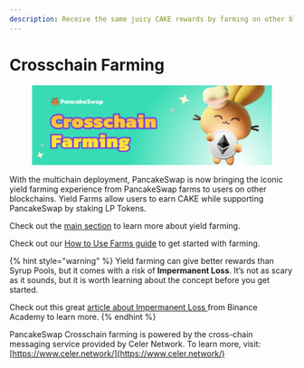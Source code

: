 ```yaml
---
description: Receive the same juicy CAKE rewards by farming on other blockchains
---
```


# Crosschain Farming

<figure><img src="../../../.gitbook/assets/image (9).png" alt=""><figcaption></figcaption></figure>

With the multichain deployment, PancakeSwap is now bringing the iconic yield farming experience from PancakeSwap farms to users on other blockchains. Yield Farms allow users to earn CAKE while supporting PancakeSwap by staking LP Tokens.

Check out the [main section](../) to learn more about yield farming.

Check out our [How to Use Farms guide](https://docs.pancakeswap.finance/products/yield-farming/how-to-use-farms) to get started with farming.

{% hint style="warning" %}
Yield farming can give better rewards than Syrup Pools, but it comes with a risk of **Impermanent Loss**. It’s not as scary as it sounds, but it is worth learning about the concept before you get started.

Check out this great [article about Impermanent Loss ](https://academy.binance.com/en/articles/impermanent-loss-explained)from Binance Academy to learn more.
{% endhint %}

PancakeSwap Crosschain farming is powered by the cross-chain messaging service provided by Celer Network. To learn more, visit: [https://www.celer.network/](https://www.celer.network/)
